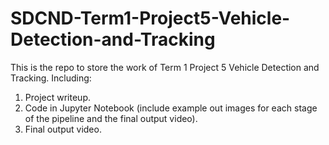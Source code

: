 # SDCND-Term1-Project5-Vehicle-Detection-and-Tracking
This is the repo to store the work of Term 1 Project 5 Vehicle Detection and Tracking. Including:
1. Project writeup.  
2. Code in Jupyter Notebook (include example out images for each stage of the pipeline and the final output video).
3. Final output video. 
